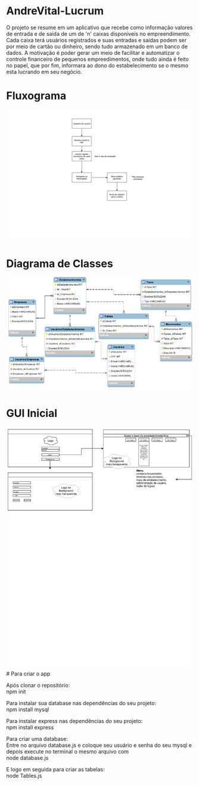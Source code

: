 # AndreVital-Lucrum

O projeto se resume em um aplicativo que recebe como informação valores de entrada e de saída de um de 'n' caixas disponíveis no empreendimento. Cada caixa terá usuários registrados e suas entradas e saídas podem ser por meio de cartão ou dinheiro, sendo tudo armazenado em um banco de dados. A motivação é  poder gerar um meio de facilitar e automatizar o controle financeiro de pequenos empreedimentos, onde tudo ainda é feito no papel, que por fim, informara ao dono do estabelecimento se o mesmo esta lucrando em seu negócio.
# Fluxograma
<Img src="https://github.com/PEE-2019-ELO-COM/AndreVital-Lucrum/blob/master/fluxoLucrum-1.png">
 
 <br>
 
 # Diagrama de Classes
<Img src="https://github.com/PEE-2019-ELO-COM/AndreVital-Lucrum/blob/master/Lucrum.png">
 
<br>
 
# GUI Inicial
<Img src="https://github.com/PEE-2019-ELO-COM/AndreVital-Lucrum/blob/master/GUI_Inicial-1.png">
 
<br> 
# Para criar o app
 
  Após clonar o repositório:
  <br>
  npm init
 
  Para instalar sua database nas dependências do seu projeto:
   <br>
  npm install mysql
  
  Para instalar express nas dependências do seu projeto:
   <br>
  npm install express
  
  Para criar uma database:
   <br>
  Entre no arquivo database.js e coloque seu usuário e senha do seu mysql
  e depois execute no terminal o mesmo arquivo com
   <br>
  node database.js
  
  E logo em seguida para criar as tabelas:
   <br>
  node Tables.js
